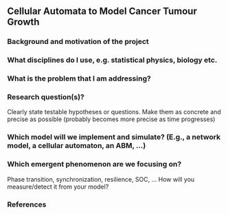 ## Cellular Automata to Model Cancer Tumour Growth

### Background and motivation of the project

### What disciplines do I use, e.g. statistical physics, biology etc.

### What is the problem that I am addressing?

### Research question(s)?
Clearly state testable hypotheses or questions.
Make them as concrete and precise as possible (probably becomes more precise as time progresses)

### Which model will we implement and simulate? (E.g., a network model, a cellular automaton, an ABM, …)

### Which emergent phenomenon are we focusing on?
Phase transition, synchronization, resilience, SOC, …
How will you measure/detect it from your model?

### References
